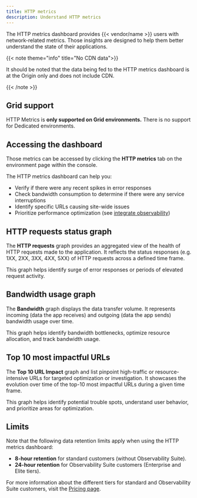 ```yaml
---
title: HTTP metrics
description: Understand HTTP metrics
---
```


The HTTP metrics dashboard provides {{< vendor/name >}} users with network-related metrics.
Those insights are designed to help them better understand the state of their
applications. 

{{< note theme="info" title="No CDN data">}}

It should be noted that the data being fed to the HTTP metrics dashboard is at the Origin only and does not include CDN.

{{< /note >}}

## Grid support

HTTP Metrics is **only supported on Grid environments.** There is no support for Dedicated environments.

## Accessing the dashboard

Those metrics can be accessed by clicking the **HTTP metrics** tab on the environment page within the console.

The HTTP metrics dashboard can help you:

- Verify if there were any recent spikes in error responses
- Check bandwidth consumption to determine if there were any service interruptions
- Identify specific URLs causing site-wide issues
- Prioritize performance optimization (see [integrate observability](/increase-observability/integrate-observability.md))

## HTTP requests status graph

The **HTTP requests** graph provides an aggregated view of the health of HTTP
requests made to the application. It reflects the status responses
(e.g. 1XX, 2XX, 3XX, 4XX, 5XX) of HTTP requests across a defined time frame.

This graph helps identify surge of error responses or periods of elevated
request activity.

## Bandwidth usage graph

The **Bandwidth** graph displays the data transfer volume. It represents
incoming (data the app receives) and outgoing (data the app sends) bandwidth
usage over time.

This graph helps identify bandwidth bottlenecks, optimize resource allocation,
and track bandwidth usage.


## Top 10 most impactful URLs

The **Top 10 URL Impact** graph and list pinpoint high-traffic or resource-intensive
URLs for targeted optimization or investigation. It showcases the evolution over
time of the top-10 most impactful URLs during a given time frame.

This graph helps identify potential trouble spots, understand user behavior, and
prioritize areas for optimization.

## Limits
Note that the following data retention limits apply when using the HTTP metrics dashboard:

- **8-hour retention** for standard customers (without Observability Suite).
- **24-hour retention** for Observability Suite customers (Enterprise and Elite tiers).

For more information about the different tiers for standard and Observability Suite customers, visit the [Pricing page](https://platform.sh/pricing/). 